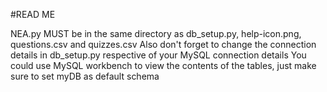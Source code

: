 #READ ME

NEA.py MUST be in the same directory as db_setup.py, help-icon.png, questions.csv and quizzes.csv
Also don't forget to change the connection details in db_setup.py respective of your MySQL connection details
You could use MySQL workbench to view the contents of the tables, just make sure to set myDB as default schema
